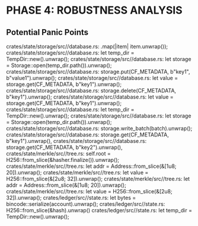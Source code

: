 # PHASE 4: ROBUSTNESS ANALYSIS

## Potential Panic Points
crates/state/storage/src//database.rs:            .map(|item| item.unwrap());
crates/state/storage/src//database.rs:        let temp_dir = TempDir::new().unwrap();
crates/state/storage/src//database.rs:        let storage = Storage::open(temp_dir.path()).unwrap();
crates/state/storage/src//database.rs:        storage.put(CF_METADATA, b"key1", b"value1").unwrap();
crates/state/storage/src//database.rs:        let value = storage.get(CF_METADATA, b"key1").unwrap();
crates/state/storage/src//database.rs:        storage.delete(CF_METADATA, b"key1").unwrap();
crates/state/storage/src//database.rs:        let value = storage.get(CF_METADATA, b"key1").unwrap();
crates/state/storage/src//database.rs:        let temp_dir = TempDir::new().unwrap();
crates/state/storage/src//database.rs:        let storage = Storage::open(temp_dir.path()).unwrap();
crates/state/storage/src//database.rs:        storage.write_batch(batch).unwrap();
crates/state/storage/src//database.rs:            storage.get(CF_METADATA, b"key1").unwrap(),
crates/state/storage/src//database.rs:            storage.get(CF_METADATA, b"key2").unwrap(),
crates/state/merkle/src//tree.rs:        self.root = H256::from_slice(&hasher.finalize()).unwrap();
crates/state/merkle/src//tree.rs:        let addr = Address::from_slice(&[1u8; 20]).unwrap();
crates/state/merkle/src//tree.rs:        let value = H256::from_slice(&[2u8; 32]).unwrap();
crates/state/merkle/src//tree.rs:        let addr = Address::from_slice(&[1u8; 20]).unwrap();
crates/state/merkle/src//tree.rs:        let value = H256::from_slice(&[2u8; 32]).unwrap();
crates/ledger/src//state.rs:        let bytes = bincode::serialize(account).unwrap();
crates/ledger/src//state.rs:        H256::from_slice(&hash).unwrap()
crates/ledger/src//state.rs:        let temp_dir = TempDir::new().unwrap();
